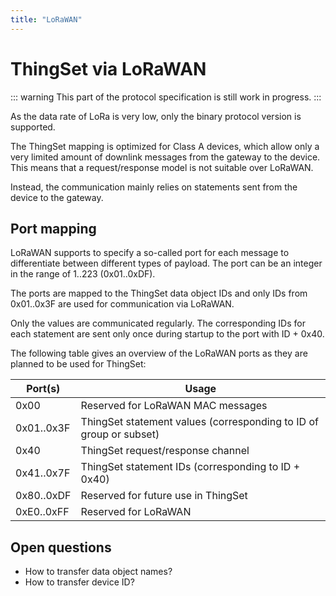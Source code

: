 ```yaml
---
title: "LoRaWAN"
---
```


# ThingSet via LoRaWAN

::: warning
This part of the protocol specification is still work in progress.
:::

As the data rate of LoRa is very low, only the binary protocol version is supported.

The ThingSet mapping is optimized for Class A devices, which allow only a very limited amount of downlink messages from the gateway to the device. This means that a request/response model is not suitable over LoRaWAN.

Instead, the communication mainly relies on statements sent from the device to the gateway.

## Port mapping

LoRaWAN supports to specify a so-called port for each message to differentiate between different types of payload. The port can be an integer in the range of 1..223 (0x01..0xDF).

The ports are mapped to the ThingSet data object IDs and only IDs from 0x01..0x3F are used for communication via LoRaWAN.

Only the values are communicated regularly. The corresponding IDs for each statement are sent only once during startup to the port with ID + 0x40.

The following table gives an overview of the LoRaWAN ports as they are planned to be used for ThingSet:

| Port(s)    | Usage |
|------------|-------|
| 0x00       | Reserved for LoRaWAN MAC messages
| 0x01..0x3F | ThingSet statement values (corresponding to ID of group or subset)
| 0x40       | ThingSet request/response channel
| 0x41..0x7F | ThingSet statement IDs (corresponding to ID + 0x40)
| 0x80..0xDF | Reserved for future use in ThingSet
| 0xE0..0xFF | Reserved for LoRaWAN

## Open questions

- How to transfer data object names?
- How to transfer device ID?
